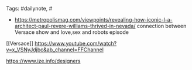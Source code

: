 
Tags: #dailynote, #
- https://metropolismag.com/viewpoints/revealing-how-iconic-l-a-architect-paul-revere-williams-thrived-in-nevada/ 
connection between Versace show and love,sex and robots episode

[[Versace]]
https://www.youtube.com/watch?v=x_VSNyJdjbc&ab_channel=FFChannel


 https://www.ize.info/designers